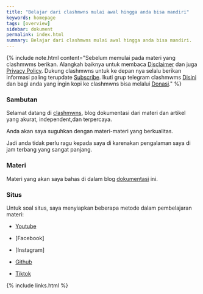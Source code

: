 ```yaml
---
title: "Belajar dari clashmwns mulai awal hingga anda bisa mandiri"
keywords: homepage
tags: [overview]
sidebar: dokument
permalink: index.html
summary: Belajar dari clashmwns mulai awal hingga anda bisa mandiri.
---
```


{% include note.html content="Sebelum memulai pada materi yang clashmwms berikan. Alangkah baiknya untuk membaca <a alt='disclaimer clashmwns' href='https://www.clashmwns.com/disclaimer'>Disclaimer</a> dan juga <a alt='disclaimer clashmwns' href='https://www.clashmwns.com/privacy-policy'>Privacy Policy</a>. Dukung clashmwns untuk ke depan nya selalu berikan informasi paling terupdate <a alt='subscribe' href='https://youtube.com/@mwnsofficial'>Subscribe</a>. Ikuti grup telegram clashmwms <a alt='telegram' href='https://t.me/+MV1v5tLmOSI2ODU1'>Disini</a> dan bagi anda yang ingin kopi ke clashmwns bisa melalui <a alt='donasi' href='https://www.clashmwns.com/donate.html'>Donasi</a>." %}

### Sambutan

Selamat datang di <a alt='clashmwns' href='https://www.clashmwns.com'>clashmwns</a>, blog dokumentasi dari materi dan artikel yang akurat, independent,dan terpercaya.

Anda akan saya suguhkan dengan materi-materi yang berkualitas.

Jadi anda tidak perlu ragu kepada saya di karenakan pengalaman saya di jam terbang yang sangat panjang.

### Materi

Materi yang akan saya bahas di dalam blog [dokumentasi](https://www.clashmwns.com/artikel.html) ini.

### Situs

Untuk soal situs, saya menyiapkan beberapa metode dalam pembelajaran materi:

- [Youtube](https://www.youtube.com/@mwnsofficial)

- [Facebook]

- [Instagram]

- [Github](https://github.com/mwnsofficial)

- [Tiktok](https://tiktok.com/@mwns92)

{% include links.html %}
